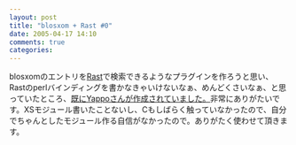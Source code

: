 ```yaml
---
layout: post
title: "blosxom + Rast #0"
date: 2005-04-17 14:10
comments: true
categories: 
---
```

<p class="entryBody">
blosxomのエントリを<a href="http://www.netlab.jp/rast/" target="_blank">Rast</a>で検索できるようなプラグインを作ろうと思い、Rastのperlバインディングを書かなきゃいけないなぁ、めんどくさいなぁ、と思っていたところ、<a href="http://blog.yappo.jp/yappo/archives/000225.html" target="_blank">既にYappoさんが作成されていました。</a>非常にありがたいです。XSモジュール書いたことないし、Cもしばらく触っていなかったので、自分でちゃんとしたモジュール作る自信がなかったので。ありがたく使わせて頂きます。
</p>